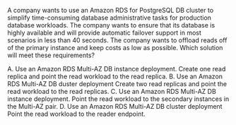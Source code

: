 A company wants to use an Amazon RDS for PostgreSQL DB cluster to simplify time-consuming database administrative tasks for production database workloads. The company wants to ensure that its database is highly available and will provide automatic failover support in most scenarios in less than 40 seconds. The company wants to offload reads off of the primary instance and keep costs as low as possible. Which solution will meet these requirements? 

A. Use an Amazon RDS Multi-AZ DB instance deployment. Create one read replica and point the read workload to the read replica. 
B. Use an Amazon RDS Multi-AZ DB duster deployment Create two read replicas and point the read workload to the read replicas. 
C. Use an Amazon RDS Multi-AZ DB instance deployment. Point the read workload to the secondary instances in the Multi-AZ pair. 
D. Use an Amazon RDS Multi-AZ DB cluster deployment Point the read workload to the reader endpoint.